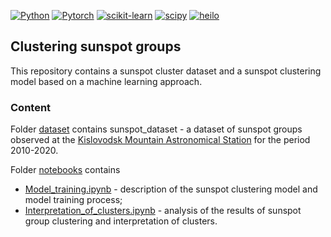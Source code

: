 [![Python](https://img.shields.io/badge/python-3670A0?style=for-the-badge&logo=python&logoColor=ffdd54)](https://python.org)
[![Pytorch](https://img.shields.io/badge/PyTorch-%23EE4C2C.svg?style=for-the-badge&logo=PyTorch&logoColor=white)](https://pytorch.org)
[![scikit-learn](https://img.shields.io/badge/scikit--learn-F7931E?style=for-the-badge&logo=scikit-learn&logoColor=white)](https://scikit-learn.org)
[![scipy](https://img.shields.io/badge/scipy-8CAAE6?style=for-the-badge&logo=scipy&logoColor=white)](https://www.scipy.org)
[![heilo](https://img.shields.io/badge/helio-119EFF?style=for-the-badge&logo=helio&logoColor=white)](https://observethesun.github.io/helio/)
## Clustering sunspot groups

This repository contains a sunspot cluster dataset and a sunspot clustering model based on a machine learning approach.

### Content

Folder [dataset](./dataset) contains sunspot_dataset - a dataset of sunspot groups observed at the [Kislovodsk Mountain Astronomical Station](http://en.solarstation.ru/) for the period 2010-2020.

Folder [notebooks](./notebooks) contains 
* [Model_training.ipynb](./notebooks/Model_training.ipynb) - description of the sunspot clustering model and model training process;
* [Interpretation_of_clusters.ipynb](./notebooks/Interpretation_of_clusters.ipynb) - analysis of the results of sunspot group clustering and interpretation of clusters.

